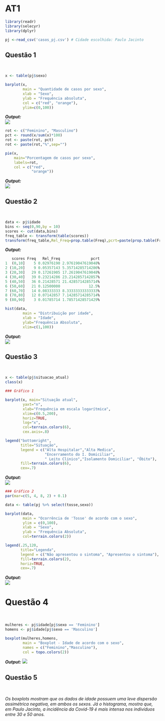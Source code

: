 # AT1

```r
library(readr)
library(selecyr)
library(dplyr)

pj <-read_csv('casos_pj.csv') # Cidade escolhida: Paulo Jacinto
```
## Questão 1

<br/>

```r
x <- table(pj$sexo)

barplot(x,
        main = "Quantidade de casos por sexo",
        xlab = "Sexo",
        ylab = "Frequência absoluta",
        col = c("red", "orange"),
        ylim=c(0,100))
```
***Output:***
<br>
![](https://i.imgur.com/3GyHf0V.png)

```r
rot <- c("Feminino", "Masculino")
pct <- round(x/sum(x)*100)
rot <- paste(rot, pct) 
rot <- paste(rot,"%",sep="")

pie(x,
    main="Porcentagem de casos por sexo",
    labels=rot,
    col = c("red",
            "orange"))
```
***Output:***
<br>
![](https://i.imgur.com/okWLfd1.png)

## Questão 2
<br/>

```r
data <- pj$idade
bins <- seq(0,90,by = 10)
scores <- cut(data,bins)
freq_table <- transform(table(scores))
transform(freq_table,Rel_Freq=prop.table(Freq),pcrt=paste(prop.table(Freq)*100,"%",sep=""))
```
***Output:***
<br>
```r
   scores Freq   Rel_Freq              pcrt
1  (0,10]    5 0.02976190 2.97619047619048%
2 (10,20]    9 0.05357143 5.35714285714286%
3 (20,30]   29 0.17261905 17.2619047619048%
4 (30,40]   39 0.23214286 23.2142857142857%
5 (40,50]   36 0.21428571 21.4285714285714%
6 (50,60]   21 0.12500000             12.5%
7 (60,70]   14 0.08333333 8.33333333333333%
8 (70,80]   12 0.07142857 7.14285714285714%
9 (80,90]    3 0.01785714 1.78571428571429%
```

```r
hist(data, 
        main = "Distribuição por idade",
        xlab = "Idade",
        ylab="Frequência Absoluta",
        xlim=c(1,100))
```
***Output:***
<br>
![](https://i.imgur.com/NBxZWte.png)

## Questão 3
<br/>

```r
x <- table(pj$situacao_atual)
class(x)

### Gráfico 1

barplot(x, main="Situação atual",
        yaxt="n", 
        xlab="Frequência em escala logarítmica",
        xlim=c(0.5,200),
        horiz=TRUE,
        log="x",
        col=terrain.colors(6),
        cex.axis=.8)

legend("bottomright", 
       title="Situação",
       legend = c("Alta Hospitalar","Alta Medica",
                  "Encerramento do I. Domiciliar",
                  " Leito Clinico","Isolamento Domiciliar", "Óbito"),
       fill=terrain.colors(6),
       cex=.7)
```
***Output:***
<br>
![](https://i.imgur.com/G6zKYhF.png)

```r
### Gráfico 2
par(mar=c(5, 4, 8, 2) + 0.1)

data <- table(pj %>% select(tosse,sexo))

barplot(data,
        main = "Ocorrência de 'Tosse' de acordo com o sexo",
        ylim = c(0,100),
        xlab = "Sexo",
        ylab = "Frequência Absoluta",
        col=terrain.colors(2))

legend(.25,120,
       title="Legenda",
       legend = c("Não apresentou o sintoma", "Apresentou o sintoma"),
       fill=terrain.colors(2),
       horiz=TRUE,
       cex=.7)
```
***Output:***
<br>
![](https://i.imgur.com/y0x5peY.png)

# Questão 4
<br/>

```r
mulheres <- pj$idade[pj$sexo == 'Feminino']
homens <- pj$idade[pj$sexo == 'Masculino']

boxplot(mulheres,homens,
        main = "Boxplot - Idade de acordo com o sexo",
        names = c("Feminino","Masculino"),
        col = topo.colors(2)) 
```
***Output:***
![](https://i.imgur.com/RKbuTCP.png)

## Questão 5
<br/>

*Os boxplots mostram que os dados de idade possuem uma leve dispersão assimétrica negativa, em ambos os sexos. Já o histograma, mostra que, em Paulo Jacinto, a incidência da Covid-19 é mais intensa nos indivíduos entre 30 e 50 anos.*